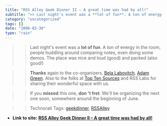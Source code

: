 ```yaml
---
title: "RSS Alley Geek Dinner II – A great time was had by all!"
subtitle: ">> Last night's event was a **lot of fun**. A ton of energy in the room,"
category: "uncategorized"
tags: []
date: "2006-03-30"
type: "rain"
---
```

>>

>> Last night's event was a **lot of fun**. A ton of energy in the room,
people huddling around comparing notes, even doing some demos. The place was
nice and loud (good) and packed (also good!)

>>

>> **Thanks** again to the co-organizers, [Bela
Labovitch](<http://blogs.opml.org/BelaLabovitch>), [Adam
Green](<http://www.darwinianweb.com/>). Also to the folks at [Top Ten
Sources](<http://www.toptensources.com/toptensources/home.aspx>) and RSS Labs
for sharing their wonderful space with us.

>>

>> If you **missed** this one, **don 't fret**. We'll be organizing the next
one soon, somewhere around the beginning of June.

>>

>> Technorati Tags: [geekdinner](<http://www.technorati.com/tag/geekdinner>),
[RSSAlley](<http://www.technorati.com/tag/RSSAlley>)


* **Link to site:** **[RSS Alley Geek Dinner II – A great time was had by all!](None)**